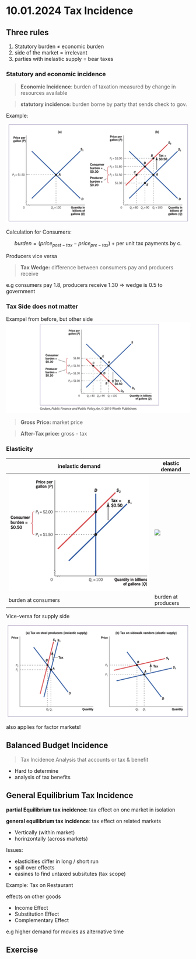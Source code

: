 # 10.01.2024 Tax Incidence

## Three rules

1. Statutory burden $\neq$ economic burden
2. side of the market = irrelevant
3. parties with inelastic supply = bear taxes

### Statutory and economic incidence

> **Economic Incidence**: burden of taxation measured by change in resources available

> **statutory incidence:** burden borne by party that sends check to gov.

Example:

![img](../images/2024-01-16_12-23-10.jpg)

Calculation for Consumers:

$$
burden= (price_{post-tax}-price_{pre-tax})+ \text{per unit tax payments by c.}
$$

Producers vice versa

> **Tax Wedge:** difference between consumers pay and producers receive

e.g consumers pay 1.8, producers receive 1.30 => wedge is 0.5 to government





### Tax Side does not matter

Exampel from before, but other side![img](../images/2024-01-16_12-32-11.jpg)

> **Gross Price:** market price

> **After-Tax price:** gross - tax



### Elasticity

| inelastic demand                          | elastic demand                                               |
| ----------------------------------------- | ------------------------------------------------------------ |
| ![img](../images/2024-01-16_12-34-03.jpg) | ![](../../../../Desktop/screenshots/2024-01-16_12-34-15.jpg) |
| burden at consumers                       | burden at producers                                          |

Vice-versa for supply side

![img](../images/2024-01-16_12-36-19.jpg)

also applies for factor markets!

## Balanced Budget Incidence

> Tax Incidence Analysis that accounts or tax & benefit

- Hard to determine
- analysis of tax benefits



## General Equilibrium Tax Incidence

**partial Equilibrium tax incidence**: tax effect on one market in isolation

**general equilibrium tax incidence**: tax effect on related markets

- Vertically (within market)
- horinzontally (across markets)

Issues:

- elasticities differ in long / short run
- spill over effects
- easines to find untaxed subsitutes (tax scope)



Example: Tax on Restaurant

effects on other goods

- Income Effect
- Substitution Effect
- Complementary Effect

e.g higher demand for movies as alternative time

## Exercise

